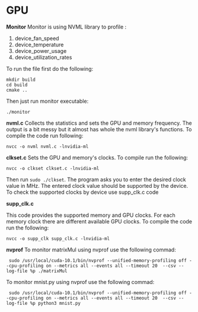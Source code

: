 # GPU
**Monitor**
Monitor is using NVML library to profile :
1. device_fan_speed
2. device_temperature
3. device_power_usage
4. device_utilization_rates

To run the file first do the following:

```
mkdir build
cd build
cmake ..
```

Then just run monitor executable:
```
./monitor 
```

**nvml.c**
Collects the statistics and sets the GPU and memory frequency. The output is a bit messy but it almost has whole the nvml library's functions.
To compile the code run following:
```
nvcc -o nvml nvml.c -lnvidia-ml
```
**clkset.c**
Sets the GPU and memory's clocks.
To compile run the following:
```
nvcc -o clkset clkset.c -lnvidia-ml
```
Then run ```sudo ./clkset```. The program asks you to enter the desired clock value in MHz. 
The entered clock value should be supported by the device.
To check the supported clocks by device use supp_clk.c code

**supp_clk.c**

This code provides the supported memory and GPU clocks. For each memory clock there are different available GPU clocks.
To compile the code run the following:
```
nvcc -o supp_clk supp_clk.c -lnvidia-ml
```

**nvprof** 
To monitor matrixMul using nvprof use the following commad:
```
 sudo /usr/local/cuda-10.1/bin/nvprof --unified-memory-profiling off --cpu-profiling on --metrics all --events all --timeout 20  --csv --log-file %p ./matrixMul
```

To monitor mnist.py using nvprof use the following commad:
```
 sudo /usr/local/cuda-10.1/bin/nvprof --unified-memory-profiling off --cpu-profiling on --metrics all --events all --timeout 20  --csv --log-file %p python3 mnist.py
```
